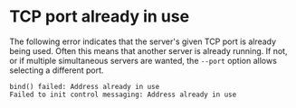 # TCP port already in use

The following error indicates that the server's given TCP port is already being used. Often this means that another server is already running. If not, or if multiple simultaneous servers are wanted, the `--port` option allows selecting a different port.

```screen
bind() failed: Address already in use
Failed to init control messaging: Address already in use
```
